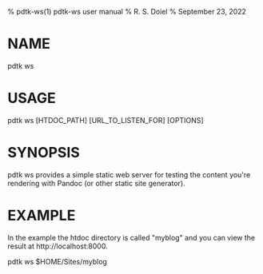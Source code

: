 % pdtk-ws(1) pdtk-ws user manual
% R. S. Doiel
% September 23, 2022

# NAME

pdtk ws

# USAGE

pdtk ws [HTDOC_PATH] [URL_TO_LISTEN_FOR] [OPTIONS]

# SYNOPSIS

pdtk ws provides a simple static web server for
testing the content you're rendering with Pandoc (or
other static site generator).

# EXAMPLE

In the example the htdoc directory is called "myblog"
and you can view the result at http://localhost:8000.

  pdtk ws $HOME/Sites/myblog


